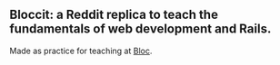  ## Bloccit: a Reddit replica to teach the fundamentals of web development and Rails.
 
 Made as practice for teaching at [Bloc](http://bloc.io).